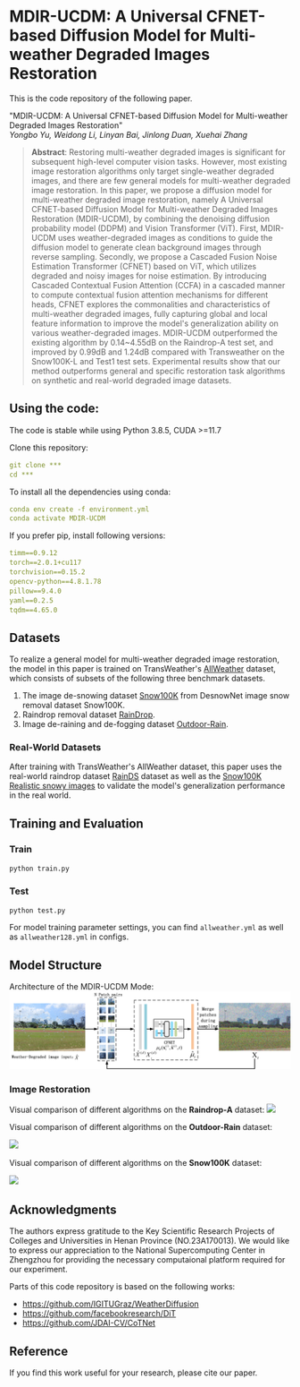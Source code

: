 # MDIR-UCDM: A Universal CFNET-based  Diffusion Model for Multi-weather Degraded Images Restoration

This is the code repository of the following paper.

"MDIR-UCDM: A Universal CFNET-based  Diffusion Model for Multi-weather Degraded Images Restoration"\
<em>Yongbo Yu, Weidong Li, Linyan Bai, Jinlong Duan, Xuehai Zhang</em>

> **Abstract**: Restoring multi-weather degraded images is significant for subsequent high-level computer vision tasks. However, most existing image restoration algorithms only target single-weather degraded images, and there are few general models for multi-weather degraded image restoration. In this paper, we propose a diffusion model for multi-weather degraded image restoration, namely A Universal CFNET-based  Diffusion Model for Multi-weather Degraded Images Restoration (MDIR-UCDM), by combining the denoising diffusion probability model (DDPM) and Vision Transformer (ViT). First, MDIR-UCDM uses weather-degraded images as conditions to guide the diffusion model to generate clean background images through reverse sampling. Secondly, we propose a Cascaded Fusion Noise Estimation Transformer (CFNET) based on ViT, which utilizes degraded and noisy images for noise estimation. By introducing Cascaded Contextual Fusion Attention (CCFA) in a cascaded manner to compute contextual fusion attention mechanisms for different heads, CFNET explores the commonalities and characteristics of multi-weather degraded images, fully capturing global and local feature information to improve the model's generalization ability on various weather-degraded images. MDIR-UCDM outperformed the existing algorithm by 0.14~4.55dB on the Raindrop-A test set, and improved by 0.99dB and 1.24dB compared with Transweather on the Snow100K-L and Test1 test sets. Experimental results show that our method outperforms general and specific restoration task algorithms on synthetic and real-world degraded image datasets.

## Using the code:

The code is stable while using Python 3.8.5, CUDA >=11.7

Clone this repository:

```yaml
git clone ***
cd ***
```

To install all the dependencies using conda:

```yaml
conda env create -f environment.yml
conda activate MDIR-UCDM
```

If you prefer pip, install following versions:

```yaml
timm==0.9.12
torch==2.0.1+cu117
torchvision==0.15.2
opencv-python==4.8.1.78
pillow==9.4.0
yaml==0.2.5
tqdm==4.65.0
```

## Datasets

To realize a general model for multi-weather degraded image restoration, the model in this paper is trained on TransWeather's [AllWeather](https://github.com/jeya-maria-jose/TransWeather) dataset, which consists of subsets of the following three benchmark datasets. 

1. The image de-snowing dataset [Snow100K](https://sites.google.com/view/yunfuliu/desnownet) from DesnowNet image snow removal dataset Snow100K.
2. Raindrop removal dataset [RainDrop](https://github.com/rui1996/DeRaindrop).
3. Image de-raining and de-fogging dataset [Outdoor-Rain](https://github.com/liruoteng/HeavyRainRemoval).

### Real-World Datasets

After training with TransWeather's AllWeather dataset, this paper uses the real-world raindrop dataset [RainDS](https://drive.google.com/file/d/12yN6avKi4Tkrnqa3sMUmyyf4FET9npOT/view) dataset as well as the [Snow100K Realistic snowy images](https://www.google.com/url?q=https%3A%2F%2Fdesnownet.s3.amazonaws.com%2Frealistic_image%2Frealistic.tar.gz&sa=D&sntz=1&usg=AOvVaw3SrhOt805ebXPoHQ6ruFqi) to validate the model's generalization performance in the real world.

## Training and Evaluation

### Train

```
python train.py
```

### Test

```
python test.py
```

For model training parameter settings, you can find `allweather.yml` as well as `allweather128.yml` in configs.

## Model Structure

Architecture of the MDIR-UCDM Mode:
<img src="imgs/fig1.jpg">

### Image Restoration

Visual comparison of different algorithms on the **Raindrop-A** dataset:
<img src="imgs/fig2.png">

Visual comparison of different algorithms on the **Outdoor-Rain** dataset:

![](D:\总文件\研2下\扩散模型天气退化模型\论文代码\MDIR-UCDM\imgs\fig3.png)

Visual comparison of different algorithms on the **Snow100K** dataset:

![](D:\总文件\研2下\扩散模型天气退化模型\论文代码\MDIR-UCDM\imgs\fig4.png)

## Acknowledgments

The authors express gratitude to the Key Scientific Research Projects of Colleges and Universities in Henan Province (NO.23A170013). We would like to express our appreciation to the National Supercomputing Center in Zhengzhou for providing the necessary computaional platform required for our experiment.

Parts of this code repository is based on the following works:
* https://github.com/IGITUGraz/WeatherDiffusion
* https://github.com/facebookresearch/DiT
* https://github.com/JDAI-CV/CoTNet

## Reference

If you find this work useful for your research, please cite our paper.